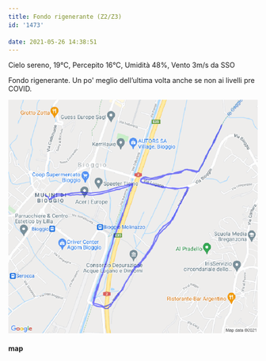 ```yaml
---
title: Fondo rigenerante (Z2/Z3)
id: '1473'

date: 2021-05-26 14:38:51
---
```


Cielo sereno, 19°C, Percepito 16°C, Umidità 48%, Vento 3m/s da SSO

Fondo rigenerante. Un po' meglio dell’ultima volta anche se non ai livelli pre COVID.

![image](/images/2021/08/20210526-activity-map.png)

#### map
